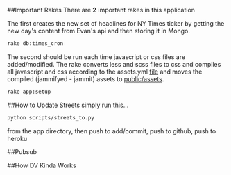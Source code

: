 ##Important Rakes
There are **2** important rakes in this application

The first creates the new set of headlines for NY Times ticker by getting the new day's content from Evan's api and then storing it in Mongo.
 
```bash
rake db:times_cron 
```
The second should be run each time javascript or css files are added/modified. The rake converts less and scss files to css and compiles all javascript and css according to the assets.yml [file](https://github.com/NYPL/census_app/blob/master/config/assets.yml) and moves the compiled (jammifyed - jammit) assets to [public/assets](https://github.com/NYPL/census_app/tree/master/public/assets). 

```bash
rake app:setup
```

##How to Update Streets
simply run this…
 
```bash
python scripts/streets_to.py 
```
from the app directory, then push to add/commit, push to github, push to heroku

##Pubsub

##How DV Kinda Works